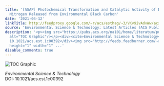 ```yaml
---
title: '[ASAP] Photochemical Transformation and Catalytic Activity of Dissolved Black
  Nitrogen Released from Environmental Black Carbon'
date: '2021-04-12'
linkTitle: http://feedproxy.google.com/~r/acs/esthag/~3/VKv9ivAdvWw/acs.est.1c00392
source: 'Environmental Science & Technology: Latest Articles (ACS Publications)'
description: '<p><img src="https://pubs.acs.org/na101/home/literatum/publisher/achs/journals/content/esthag/0/esthag.ahead-of-print/acs.est.1c00392/20210412/images/medium/es1c00392_0008.gif"
  alt="TOC Graphic"/></p><div><cite>Environmental Science & Technology</cite></div><div>DOI:
  10.1021/acs.est.1c00392</div><img src="http://feeds.feedburner.com/~r/acs/esthag/~4/VKv9ivAdvWw"
  height="1" width="1" ...'
disable_comments: true
---
```

<p><img src="https://pubs.acs.org/na101/home/literatum/publisher/achs/journals/content/esthag/0/esthag.ahead-of-print/acs.est.1c00392/20210412/images/medium/es1c00392_0008.gif" alt="TOC Graphic"/></p><div><cite>Environmental Science & Technology</cite></div><div>DOI: 10.1021/acs.est.1c00392</div><img src="http://feeds.feedburner.com/~r/acs/esthag/~4/VKv9ivAdvWw" height="1" width="1" ...